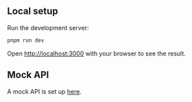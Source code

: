 ## Local setup

Run the development server:

```bash
pnpm run dev
```

Open [http://localhost:3000](http://localhost:3000) with your browser to see the result.

## Mock API

A mock API is set up [here](https://63be76d1e348cb07620f5001.mockapi.io/api/mock/results).